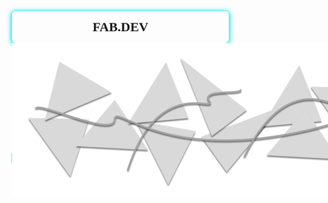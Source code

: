 <div style="border: 1px solid #1FE8E8; border-radius: 10px; box-shadow: 0px 2px 10px 2px #1FE8E8;">
    <h1 style="font-family: Verdana; font-size: 30px; text-align: center; border: none; margin-top: 20px;">FAB.DEV</h1>
    <img style="position: absolute; top: 40; left: 5;" src="a.png"/>
</div>

<div style="height: 250px;">
</div>

<div style="display: flex;">
    <img style="height: 30px; width: 30px; " src="portal.png"/>
    <p style="padding-inline: 1rem; padding-block: 0.25rem">Hello</p>
</div>

<div class="badges-githubstats">
  <p align="center">
    <img src="https://github-readme-stats.vercel.app/api?username=faithbrnttt&theme=tokyonight&show_icons=true&hide_border=true&count_private=true" alt="faithbrnttt's Stats" height="165">
    <img src="https://github-readme-streak-stats.herokuapp.com/?user=faithbrnttt&theme=tokyonight&hide_border=true" alt="faithbrnttt's Streak" height="165">
  </p>
</div>
